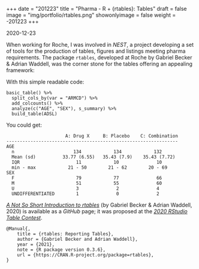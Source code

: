 +++
date = "201223"
title = "Pharma - R + {rtables}: Tables"
draft = false
image = "img/portfolio/rtables.png"
showonlyimage = false
weight = -201223
+++

2020-12-23


<!--more-->


When working for Roche, I was involved in _NEST_, a project developing a
set of tools for the production of tables, figures and listings meeting
pharma requirements. The package `rtables`, developed at Roche by
Gabriel Becker & Adrian Waddell, was the
corner stone for the tables offering an appealing framework:

With this simple readable code:

    basic_table() %>% 
      split_cols_by(var = "ARMCD") %>%
      add_colcounts() %>%
      analyze(c("AGE", "SEX"), s_summary) %>%
      build_table(ADSL) 

You could get:

                          A: Drug X     B: Placebo    C: Combination
    ----------------------------------------------------------------
    AGE                                                             
      n                      134            134            132      
      Mean (sd)          33.77 (6.55)   35.43 (7.9)    35.43 (7.72) 
      IQR                     11            10              10      
      min - max            21 - 50        21 - 62        20 - 69    
    SEX                                                             
      F                       79            77              66      
      M                       51            55              60      
      U                       3              2              4       
      UNDIFFERENTIATED        1              0              2       

[_A Not So Short Introduction to rtables_](
https://waddella.github.io/RStudioTableContest2020/A_Not_So_Short_Introduction_to_rtables.html
) (by Gabriel Becker & Adrian Waddell, 2020) is available as a _GitHub_ page;
it was proposed at the [_2020 RStudio Table Contest_](
https://blog.rstudio.com/2020/12/23/winners-of-the-2020-rstudio-table-contest/).



```
@Manual{,
    title = {rtables: Reporting Tables},
    author = {Gabriel Becker and Adrian Waddell},
    year = {2021},
    note = {R package version 0.3.6},
    url = {https://CRAN.R-project.org/package=rtables},
}
  
```

[modeline]: # ( vim: set foldlevel=0 spell spelllang=en_gb: )
